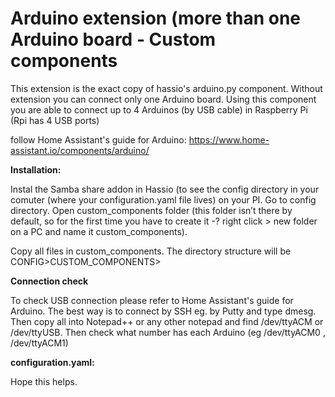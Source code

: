 # Arduino extension (more than one Arduino board - Custom components

This extension is the exact copy of hassio's arduino.py component. Without extension you can connect only one Arduino board. 
Using this component you are able to connect up to 4 Arduinos (by USB cable) in Raspberry Pi (Rpi has 4 USB ports)

follow Home Assistant's guide for Arduino: https://www.home-assistant.io/components/arduino/ 

<b>Installation:</b>

Instal the Samba share addon in Hassio (to see the config directory in your comuter (where your configuration.yaml file lives) on your PI. 
Go to config directory. Open custom_components folder (this folder isn’t there by default, so for the first time you have to create it -? right click > new folder on a PC and name it custom_components).

Copy all files in custom_components. The directory structure will be CONFIG>CUSTOM_COMPONENTS>

<b>Connection check</b>

To check USB connection please refer to Home Assistant's guide for Arduino. The best way is to connect by SSH eg. by Putty and type
dmesg. Then copy all into Notepad++ or any other notepad and find /dev/ttyACM or /dev/ttyUSB. Then check what number has each Arduino (eg /dev/ttyACM0 , /dev/ttyACM1)


<b>configuration.yaml:</b>


Hope this helps.
